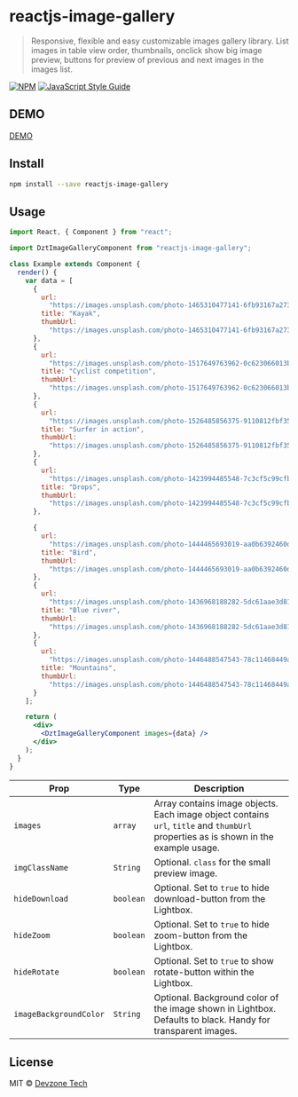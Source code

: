 # reactjs-image-gallery

> Responsive, flexible and easy customizable images gallery library. List images in table view order, thumbnails, onclick show big image preview, buttons for preview of previous and next images in the images list.

[![NPM](https://img.shields.io/npm/v/reactjs-image-gallery.svg)](https://www.npmjs.com/package/reactjs-image-gallery) [![JavaScript Style Guide](https://img.shields.io/badge/code_style-standard-brightgreen.svg)](https://standardjs.com)

## DEMO
[DEMO](https://www.devzonetech.com/demo/reactjs-image-gallery/)

## Install

```bash
npm install --save reactjs-image-gallery
```

## Usage

```jsx
import React, { Component } from "react";

import DztImageGalleryComponent from "reactjs-image-gallery";

class Example extends Component {
  render() {
    var data = [
      {
        url:
          "https://images.unsplash.com/photo-1465310477141-6fb93167a273?ixlib=rb-1.2.1&ixid=eyJhcHBfaWQiOjEyMDd9&auto=format&fit=crop&w=1350&q=80",
        title: "Kayak",
        thumbUrl:
          "https://images.unsplash.com/photo-1465310477141-6fb93167a273?ixlib=rb-1.2.1&ixid=eyJhcHBfaWQiOjEyMDd9&auto=format&fit=crop&w=250&q=80"
      },
      {
        url:
          "https://images.unsplash.com/photo-1517649763962-0c623066013b?ixlib=rb-1.2.1&ixid=eyJhcHBfaWQiOjEyMDd9&auto=format&fit=crop&w=1350&q=80",
        title: "Cyclist competition",
        thumbUrl:
          "https://images.unsplash.com/photo-1517649763962-0c623066013b?ixlib=rb-1.2.1&ixid=eyJhcHBfaWQiOjEyMDd9&auto=format&fit=crop&w=250&q=80"
      },
      {
        url:
          "https://images.unsplash.com/photo-1526485856375-9110812fbf35?ixlib=rb-1.2.1&ixid=eyJhcHBfaWQiOjEyMDd9&auto=format&fit=crop&w=1350&q=80",
        title: "Surfer in action",
        thumbUrl:
          "https://images.unsplash.com/photo-1526485856375-9110812fbf35?ixlib=rb-1.2.1&ixid=eyJhcHBfaWQiOjEyMDd9&auto=format&fit=crop&w=250&q=80"
      },
      {
        url:
          "https://images.unsplash.com/photo-1423994485548-7c3cf5c99cfb?ixlib=rb-1.2.1&ixid=eyJhcHBfaWQiOjEyMDd9&auto=format&fit=crop&w=1947&q=80",
        title: "Drops",
        thumbUrl:
          "https://images.unsplash.com/photo-1423994485548-7c3cf5c99cfb?ixlib=rb-1.2.1&ixid=eyJhcHBfaWQiOjEyMDd9&auto=format&fit=crop&w=1947&q=80"
      },

      {
        url:
          "https://images.unsplash.com/photo-1444465693019-aa0b6392460d?ixlib=rb-1.2.1&ixid=eyJhcHBfaWQiOjEyMDd9&auto=format&fit=crop&w=1350&q=80",
        title: "Bird",
        thumbUrl:
          "https://images.unsplash.com/photo-1444465693019-aa0b6392460d?ixlib=rb-1.2.1&ixid=eyJhcHBfaWQiOjEyMDd9&auto=format&fit=crop&w=250&q=80"
      },
      {
        url:
          "https://images.unsplash.com/photo-1436968188282-5dc61aae3d81?ixlib=rb-1.2.1&ixid=eyJhcHBfaWQiOjEyMDd9&auto=format&fit=crop&w=1353&q=80",
        title: "Blue river",
        thumbUrl:
          "https://images.unsplash.com/photo-1436968188282-5dc61aae3d81?ixlib=rb-1.2.1&ixid=eyJhcHBfaWQiOjEyMDd9&auto=format&fit=crop&w=250&q=80"
      },
      {
        url:
          "https://images.unsplash.com/photo-1446488547543-78c11468449a?ixlib=rb-1.2.1&ixid=eyJhcHBfaWQiOjEyMDd9&auto=format&fit=crop&w=1949&q=80",
        title: "Mountains",
        thumbUrl:
          "https://images.unsplash.com/photo-1446488547543-78c11468449a?ixlib=rb-1.2.1&ixid=eyJhcHBfaWQiOjEyMDd9&auto=format&fit=crop&w=250&q=80"
      }
    ];

    return (
      <div>
        <DztImageGalleryComponent images={data} />
      </div>
    );
  }
}
```

| Prop                   | Type      | Description                                                                                                                         |
| ---------------------- | --------- | ----------------------------------------------------------------------------------------------------------------------------------- |
| `images`               | `array`   | Array contains image objects. Each image object contains `url`, `title` and `thumbUrl` properties as is shown in the example usage. |
| `imgClassName`         | `String`  | Optional. `class` for the small preview image.                                                                                      |
| `hideDownload`         | `boolean` | Optional. Set to `true` to hide download-button from the Lightbox.                                                                  |
| `hideZoom`             | `boolean` | Optional. Set to `true` to hide zoom-button from the Lightbox.                                                                      |
| `hideRotate`           | `boolean` | Optional. Set to `true` to show rotate-button within the Lightbox.                                                                  |
| `imageBackgroundColor` | `String`  | Optional. Background color of the image shown in Lightbox. Defaults to black. Handy for transparent images.                         |

## License

MIT © [Devzone Tech](https://www.devzonetech.com/)
